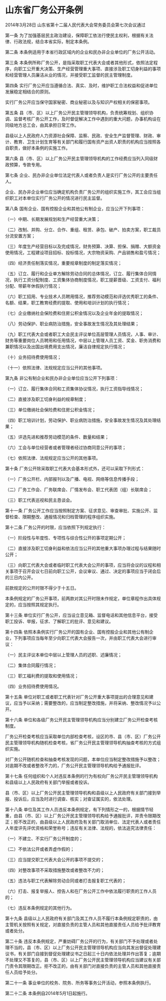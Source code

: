 # 山东省厂务公开条例

2014年3月28日 山东省第十二届人民代表大会常务委员会第七次会议通过



第一条 为了加强基层民主政治建设，保障职工依法行使民主权利，根据有关法律、行政法规，结合本省实际，制定本条例。

第二条 本条例适用于本省行政区域内的企业和民办非企业单位的厂务公开活动。

第三条 本条例所称厂务公开，是指采取职工代表大会或者其他形式，依照法定程序，向职工公开重大决策、生产经营管理重大事项、直接涉及职工切身利益的事项和经营管理人员廉洁从业的情况，并接受职工监督的民主管理制度。

第四条 实行厂务公开应当遵循合法、真实、及时，维护职工合法权益和促进单位发展稳定相结合的原则。

实行厂务公开应当保守国家秘密、商业秘密以及与知识产权相关的保密事项。

第五条 县（市、区）以上厂务公开民主管理领导机构，负责统筹规划、组织协调、监督考核厂务公开工作，及时督促解决工作中遇到的重大问题，办事机构设在同级地方总工会，由其承担日常工作。

县级以上人民政府人力资源社会保障、监察、民政、安全生产监督管理、财政、审计、教育、卫生计划生育等有关部门和履行国有资产出资人职责的机构应当按照各自职责，做好本条例的实施工作。

第六条 县（市、区）以上厂务公开民主管理领导机构的工作经费应当列入同级财政预算，专款专用。

第七条 企业、民办非企业单位法定代表人或者负责人是实行厂务公开的主要责任人。

企业、民办非企业单位应当确定机构负责厂务公开的组织实施工作，其工会应当组织职工对本单位实行厂务公开的情况进行民主监督。

第八条 国有企业、国有控股企业和其他公有制企业，应当公开下列事项：

（一）中期、长期发展规划和生产经营重大决策；

（二）改制、并购、分立、合作、重组、租赁、承包、破产、拍卖方案，职工裁员分流安置方案；

（三）年度生产经营目标以及完成情况，财务预算、决算、担保、捐赠、大额资金使用情况，工程建设项目招标、投标情况，大宗物资采购、产品销售和盈亏情况；

（四）经济责任制落实情况，重要规章制度的制定落实情况；

（五）订立、履行和企业单方解除劳动合同的总体情况，订立、履行集体合同情况，执行工资分配制度、工资集体协商制度情况，职工提薪晋级、工资支付、福利分配、带薪年休假执行情况；

（六）职工招用、专业技术人员聘用情况，推荐劳动模范和评选优秀职工的条件、名额、结果，职工教育经费的提取、使用和培训计划的执行情况；

（七）企业缴纳社会保险费和住房公积金情况以及企业年金的提取情况；

（八）劳动保护、职业病防治措施，安全事故发生情况及其处理结果；

（九）职工代表大会或者职工大会民主评议单位高层管理人员情况，人事、审计、财务等重要岗位人员聘用和任用情况，中层以上管理人员工资、奖金、职务消费和兼职情况以及出国出境费用支出情况，廉洁自律规定执行情况；

（十）业务招待费使用情况；

（十一）依照法律、法规规定应当公开的其他事项。

第九条 非公有制企业和民办非企业单位应当公开下列事项：

（一）订立、履行集体合同和工资集体协议情况，执行工资指导线情况；

（二）直接涉及职工切身利益的规章制度；

（三）单位缴纳社会保险费和住房公积金情况；

（四）职工培训计划，劳动保护、职业病防治措施，安全事故发生情况及其处理结果；

（五）评选先进和推荐劳动模范的条件、数量和结果；

（六）工会与单位经营者或者管理者经过协商同意公开的事项；

（七）依照法律、法规规定应当公开的其他事项。

第十条 厂务公开除采取职工代表大会基本形式外，还可以采取下列形式：

（一）厂务公开栏、内部报刊以及广播、电视、网络等信息传播手段；

（二）厂务工作会、厂务联席会、厂情发布会、职工代表团（组）长联席会；

（三）职工代表巡视和民主恳谈会。

第十一条 厂务公开工作应当按照制定方案、征求意见、审查审批、实施公开、监督检查、限期整改、通报情况和归档管理的程序组织实施。

第十二条 厂务公开的时限，应当依照下列规定执行：

（一）阶段性与年度性、专项性与综合性公开的事项定期公开；

（二）直接涉及职工切身利益和依法应当公开的其他重大事项办理过程与结果随时公开；

（三）向职工代表大会或者临时职工代表大会公开的事项，应当将会议的议程和相关事项于召开会议七日前向职工公开，会议审议、通过、决定的事项应当于闭会后的三日内公开。

前款规定的公开时限不得少于十五日。

本条例规定的厂务公开事项，前两款对其公开时限未作规定，单位章程作出具体规定的，应当按照其规定执行。

第十三条 单位实行厂务公开，应当设立意见箱、监督电话和其他信息平台，接受职工投诉、举报，征求、了解职工的批评、意见和建议。

第十四条 依照本条例实行厂务公开的国有企业、国有控股企业和其他公有制企业，下列事项应当每年至少向职工代表大会报告一次，并由职工代表大会进行审议：

（一）民主评议本单位中层以上管理人员的述职、述廉情况；

（二）集体合同履行情况；

（三）职工福利费的提取和使用情况；

（四）业务招待费使用情况。

第十五条 单位对职工或者职工代表针对厂务公开重大事项提出的合理意见和建议，应当予以采纳；需要整改的，应当制定整改措施，并将采纳、整改情况予以公开。

第十六条 单位和各级厂务公开民主管理领导机构应当分别建立厂务公开检查考核制度。

厂务公开检查考核应当采取单位内部检查考核，设区的市、县（市、区）厂务公开民主管理领导机构随机检查考核，省厂务公开民主管理领导机构抽查考核的方式组织实施。

对厂务公开随机检查和抽查考核发现的问题，本单位应当制定整改措施予以整改；对逾期不改或者整改不力的，厂务公开民主管理领导机构给予通报批评。

第十七条 任何组织和个人对违反本条例的行为有权向厂务公开民主管理领导机构和县级以上人民政府有关部门举报或者投诉。

县（市、区）以上厂务公开民主管理领导机构和县级以上人民政府有关部门接到举报、投诉后，应当及时进行调查、核实；对查证属实的，依法处理。

第十八条 单位及其工作人员违反本条例规定，有下列情形之一的，根据情节轻重，由县（市、区）以上厂务公开民主管理领导机构给予通报批评，并责令限期改正；拒不改正的，由县级以上人民政府及有关部门取消单位、法定代表人或者责任人年度评先评优资格和荣誉称号；违反有关法律、法规的，依法追究法律责任：

（一）不建立、不实行厂务公开制度的；

（二）不依法公开或者弄虚作假的；

（三）应当提交职工代表大会公开的事项不提交的；

（四）对整改事项不采取措施整改或者整改不力的；

（五）违法与职工代表解除劳动合同或者打击报复职工代表的；

（六）打击、报复举报人、控告人和在厂务公开工作中依法履行职责的工作人员的；

（七）违反本条例规定的其他行为。

第十九条 县级以上人民政府有关部门及其工作人员不履行本条例规定职责的，由主管机关按照有关规定，对直接负责的主管人员和其他直接责任人员给予批评教育或者处分。

第二十条 违反本条例规定，严重妨碍厂务公开的行为，有关部门不予处理或者处理不当的，县（市、区）以上厂务公开民主管理领导机构应当向其发出督促处理建议书，有关部门自接到督促处理建议书之日起三十日内依法处理并作出答复；逾期不处理又不答复的，县（市、区）以上厂务公开民主管理领导机构应当建议有关部门责令其限期改正。拒不改正的，由有关部门对直接负责的主管人员和其他直接责任人员给予处分。

第二十一条 事业单位的校务、院务、所务等事务公开活动，参照本条例执行。

第二十二条 本条例自2014年5月1日起施行。